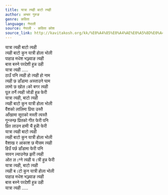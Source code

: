 ```yaml
---
title: यात्रा त्यही बाटो त्यही
author: अम्बर गुरुङ
genre: कविता
language: नेपाली
source: नेपाली - कविता कोश
source_link: http://kavitakosh.org/kk/%E0%A4%85%E0%A4%AE%E0%A5%8D%E0%A4%AC%E0%A4%B0_%E0%A4%97%E0%A5%81%E0%A4%B0%E0%A5%81%E0%A4%99
---
```


यात्रा त्यही बाटो त्यही  
त्यही बाटो कुन यात्री होला भोली  
पाहाड मधेश भञ्ज्याङ त्यही  
बास बस्ने परदेशी हुन्न उही  
यात्रा त्यही .....  
ठाउँ पनि त्यही हो त्यही हो नाम  
त्यही छ डाँडामा अस्ताउने घाम  
लामो छ खोल।को बगर त्यही  
पूल तर्ने त्यही जोडी हुन्न फेरी  
यात्रा त्यही, बाटो त्यही  
त्यही बाटो कुन यात्री होला भोली  
वैंशको लालिमा प्रिया उस्तै  
आँखामा सूराको मस्ती त्यस्तै  
गून्जन्छ प्रितको गीत फेरी पनि  
प्रित लाउन हामी चैं हुन्नेो फेरी  
यात्रा त्यही बाटो त्यही  
त्यही बाटो कुन यात्री होला भोली  
वैशाख र आकाश छ मेोसम त्यही  
हिउँ पर्छ डाँडामा फेरी पनि  
सावन ल्याउनेछ झरी त्यही  
ओत ल।ग्ने त्यही य।त्री हुन्न फेरी  
यात्रा त्यही, बाटो त्यही  
त्यही ब।टो कुन यात्री होला भोली  
पाहाड मधेश भञ्ज्याङ त्यही  
बास बस्ने परदेशी हुन्न उही  
यात्रा त्यही .....
